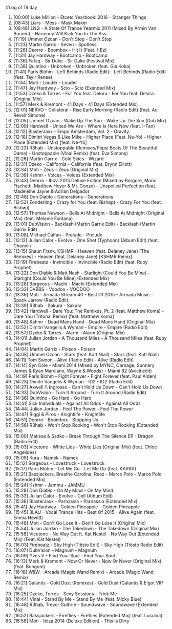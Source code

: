 #Log of 18 day

1. [00:00] Luke Million - Etcetc Yearbook: 2016 - Stranger Things
1. [08:43] Liars - Mess - Mask Maker
1. [08:48] LNG - A State Of Trance Yearmix 2011 (Mixed By Armin Van Buuren) - Harmony Will Kick You In The Ass
1. [11:19] Ummet Ozcan - Don't Stop - Don't Stop
1. [11:23] Martin Garrix - Seven - Spotless
1. [11:26] Deorro - Boombox - Hit It (Feat. I-Ez)
1. [11:31] Jay Hardway - Bootcamp - Bootcamp
1. [11:36] Fafaq - Sir Duke - Sir Duke (Festival Mix)
1. [11:38] Quintino - Unbroken - Unbroken (feat. Gia Koka)
1. [11:41] Paris Blohm - Left Behinds (Radio Edit) - Left Behinds (Radio Edit) (feat. Taylr Renee)
1. [11:44] Moti - Louder - Louder
1. [11:47] Jay Hardway - Scio - Scio (Exended Mix)
1. [11:53] Dzeko & Torres - For You feat. Delora - For You feat. Delora (Original Mix)
1. [11:57] Merk & Kremont - 41 Days - 41 Days (Extended Mix)
1. [12:01] NERVO - Collateral - Rise Early Morning (Radio Edit) (feat. Au Revoir Simone)
1. [12:05] Ummet Ozcan - Wake Up The Sun - Wake Up The Sun (Dub Mix)
1. [12:09] Hardwell - United We Are - Where Is Here Now (feat. I-Fan)
1. [12:12] BlasterJaxx - Empo Amsterdam, Vol. 2 - Gravity
1. [12:18] Dimitri Vegas & Like Mike - Higher Place (Feat. Ne-Yo) - Higher Place (Extended Mix) [feat. Ne-Yo]
1. [12:23] R3hab - Unstoppable (Remixes/Pepsi Beats Of The Beautiful Game) - Unstoppable (Vinai Remix) (feat. Eva Simons)
1. [12:26] Martin Garrix - Gold Skies - Wizard
1. [12:31] Dzeko - California - California (feat. Brynn Elliott)
1. [12:34] Moti - Zeus - Zeus (Original Mix)
1. [12:39] Kshmr - Voices - Voices (Extended Mix)
1. [12:43] Deorro - Ibiza 2015 Deluxe Edition (Mixed by Borgore, Mario Fischetti, Matthew Heyer & Mr. Gonzo) - Unspoiled Perfection (feat. Madeleine Jayne & Adrian Delgado)
1. [12:48] Don Diablo - Generations - Generations
1. [12:53] Zonderling - Crazy for You (feat. Bishøp) - Crazy For You (feat. Bishøp)
1. [12:57] Thomas Newson - Bells At Midnight - Bells At Midnight (Original Mix) (feat. Melanie Fontana)
1. [13:01] DubVision - Backlash (Martin Garrix Edit) - Backlash (Martin Garrix Edit)
1. [13:08] Michael Calfan - Prelude - Prelude
1. [13:12] Julian Calor - Evolve - One Shot (Typhoon) (Album Edit) (feat. Channii)
1. [13:15] Shaun Frank, KSHMR - Heaven (feat. Delaney Jane) [The Remixes] - Heaven (feat. Delaney Jane) [KSHMR Remix]
1. [13:19] Firebeatz - Invincible - Invincible (Radio Edit) (feat. Ruby Prophet)
1. [13:22] Don Diablo & Matt Nash - Starlight (Could You Be Mine) - Starlight (Could You Be Mine) (Extended Mix)
1. [13:28] Borgeous - Machi - Machi (Extended Mix)
1. [13:32] DVBBS - Voodoo - VOODOO
1. [13:36] Moti - Armada Stream 40 - Best Of 2015 - Armada Music - Spack Jarrow (Radio Edit)
1. [13:39] R3hab - Sakura - Sakura
1. [13:42] Hardwell - Dare You: The Remixes, Pt. 2 (feat. Matthew Koma) - Dare You (Tritonal Remix) [feat. Matthew Koma]
1. [13:48] Kshmr - Dead Mans Hand - Dead Mans Hand (Original Mix)
1. [13:52] Dimitri Vangelis & Wyman - Empire - Empire (Radio Edit)
1. [13:57] Dzeko & Torres - Alarm - Alarm (Original Mix)
1. [14:01] Julian Jordan - A Thousand Miles - A Thousand Miles (feat. Ruby Prophet)
1. [14:04] Martin Garrix - Poison - Poison
1. [14:08] Ummet Ozcan - Stars (feat. Katt Niall) - Stars (feat. Katt Niall)
1. [14:11] Tom Swoon - Alive (Radio Edit) - Alive (Radio Edit)
1. [14:14] Syn Cole - Miami 2014 (Mixed by MYNC, Carnage, Sunnery James & Ryan Marciano, Wayne & Woods) - Miami 82 (Avicii edit)
1. [14:19] Paris Blohm - Fight Forever - Fight Forever (feat. Paul Aiden)
1. [14:23] Dimitri Vangelis & Wyman - ID2 - ID2 (Radio Edit)
1. [14:27] Axwell /\ Ingrosso - Can't Hold Us Down - Can't Hold Us Down
1. [14:33] DubVision - Turn It Around - Turn It Around (Radio Edit)
1. [14:36] Quintino - Go Hard - Go Hard
1. [14:41] Sick Individuals - Against All Odds - Against All Odds
1. [14:44] Julian Jordan - Feel The Power - Feel The Power
1. [14:47] Riggi & Piros - Knightlife - Knightlife
1. [14:51] Deorro - Boombox - Stopping Us
1. [14:56] R3hab - Won't Stop Rocking - Won't Stop Rocking (Extended Mix)
1. [15:00] Matisse & Sadko - Break Through The Silence EP - Dragon (Radio Edit)
1. [15:03] Vicetone - White Lies - White Lies (Original Mix) (feat. Chloe Angelides)
1. [15:09] Kura - Namek - Namek
1. [15:12] Borgeous - Lovestruck - Lovestruck
1. [15:17] Paris Blohm - Let Me Go - Let Me Go (feat. KARRA)
1. [15:21] Bassjackers, Breathe Carolina, Reez - Marco Polo - Marco Polo (Extended Mix)
1. [15:24] Kshmr - Jammu - JAMMU
1. [15:28] Don Diablo - On My Mind - On My Mind
1. [15:33] Julian Calor - Evolve - Cell (Album Edit)
1. [15:36] BlasterJaxx - Parnassia - Parnassia (Extended Mix)
1. [15:41] Jay Hardway - Golden Pineapple - Golden Pineapple
1. [15:45] 3LAU - Vocal Trance Hits - Best Of 2015 - Alive Again (feat. Emma Hewitt)
1. [15:48] Moti - Don't Go Lose It - Don't Go Lose It (Original Mix)
1. [15:54] Julian Jordan - The Takedown - The Takedown (Original Mix)
1. [15:58] Vicetone - No Way Out ft. Kat Nestel - No Way Out (Extended Mix) (Feat. Kat Nestel)
1. [16:03] Firebeatz - Sky High (Tiësto Edit) - Sky High (Tiësto Radio Edit)
1. [16:07] DubVision - Magnum - Magnum
1. [16:09] Yves V - Find Your Soul - Find Your Soul
1. [16:13] Merk & Kremont - Now Or Never - Now Or Never (Original Mix) (feat. Bongom)
1. [16:18] W&W - Arcade (Magic Wand Remix) - Arcade (Magic Wand Remix)
1. [16:21] Galantis - Gold Dust (Remixes) - Gold Dust (Galantis & Elgot VIP Mix)
1. [16:25] Dzeko, Torres - Sexy Sessions - Trick Me
1. [16:44] Vinai - Stand By Me - Stand By Me (feat. Micky Blue)
1. [16:48] R3hab, Trevor Guthrie - Soundwave - Soundwave (Extended Mix)
1. [16:52] Bassjackers - Fireflies - Fireflies (Extended Mix) (feat. Luciana)
1. [16:56] Moti - Ibiza 2014 (Deluxe Edition) - This Is Dirty
